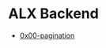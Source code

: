 # ALX Backend
- [0x00-pagination](https://github.com/getdaniel/alx-backend/tree/main/0x00-pagination)
